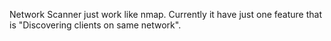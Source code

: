 Network Scanner just work like nmap. Currently it have just one feature that is "Discovering clients on same network".
